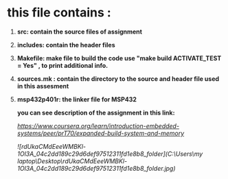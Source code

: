 # this file contains :

1. **src: contain the source files of assignment**

2. **includes:  contain the header files** 

3. **Makefile: make file to build the code use "make build ACTIVATE_TEST = Yes" , to print additional info.**

4. **sources.mk : contain the directory to the source and header file used in this assesment**

5. **msp432p401r: the linker file for MSP432**

   **you can see description of the assignment in this link:**

   *https://www.coursera.org/learn/introduction-embedded-systems/peer/prT70/expanded-build-system-and-memory*

   *![rdUkaCMdEeeWMBKl-1Ol3A_04c2dd189c29d6def97512311fd1e8b8_folder](C:\Users\my laptop\Desktop\rdUkaCMdEeeWMBKl-1Ol3A_04c2dd189c29d6def97512311fd1e8b8_folder.jpg)*